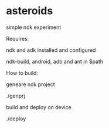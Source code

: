 asteroids
=========

simple ndk experiment

Requires:

ndk and adk installed and configured

ndk-build, android, adb and ant in $path

How to build:

geneare ndk project

./genprj

build and deploy on device

./deploy
